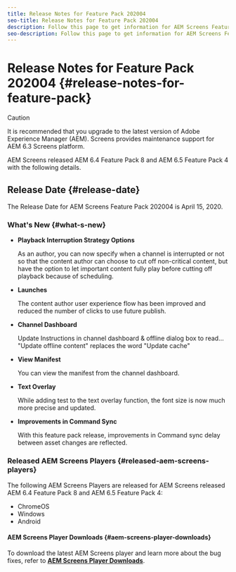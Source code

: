 ```yaml
---
title: Release Notes for Feature Pack 202004
seo-title: Release Notes for Feature Pack 202004
description: Follow this page to get information for AEM Screens Feature Pack 202004 released on April 15, 2020.
seo-description: Follow this page to get information for AEM Screens Feature Pack 202004 released on April 15, 2020.
---
```


# Release Notes for Feature Pack 202004 {#release-notes-for-feature-pack}

>[!CAUTION]
>
>It is recommended that you upgrade to the latest version of Adobe Experience Manager (AEM). Screens provides maintenance support for AEM 6.3 Screens platform.

AEM Screens released AEM 6.4 Feature Pack 8 and AEM 6.5 Feature Pack 4 with the following details.

## Release Date {#release-date}

The Release Date for AEM Screens Feature Pack 202004 is April 15, 2020.

### What's New {#what-s-new}

* **Playback Interruption Strategy Options**

    As an author, you can now specify when a channel is interrupted or not so that the content author can choose to cut off non-critical content, but have the option to let important content fully play before cutting off playback because of scheduling.
   

* **Launches**

   The content author user experience flow has been improved and reduced the number of clicks to use future publish. 

* **Channel Dashboard**

   Update Instructions in channel dashboard & offline dialog box to read... "Update offline content" replaces the word "Update cache" 


* **View Manifest**

   You can view the manifest from the channel dashboard.

* **Text Overlay**

   While adding test to the text overlay function, the font size is now much more precise and updated. 

* **Improvements in Command Sync**

   With this feature pack release, improvements in Command sync delay between asset changes are reflected.

### Released AEM Screens Players {#released-aem-screens-players}

The following AEM Screens Players are released for AEM Screens released AEM 6.4 Feature Pack 8 and AEM 6.5 Feature Pack 4:

* ChromeOS
* Windows
* Android

#### AEM Screens Player Downloads  {#aem-screens-player-downloads}

To download the latest AEM Screens player and learn more about the bug fixes, refer to [**AEM Screens Player Downloads**](https://download.macromedia.com/screens/).
